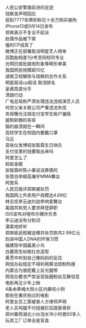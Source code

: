人民公安擎旗前进的足迹  
钱枫发声明回应  
摇到7777车牌却称花十余万购买被拘  
iPhone13或9月14日发布  
郑爽表示不复议不起诉  
赵薇作品被下架  
嗑的CP成真了  
微博正在部署取消明星艺人榜单  
双胞胎相差1分考至同校同专业  
光明日报批娘炮形象等畸形审美  
我国网民规模超10亿  
湖南卫视解除与钱枫的合作关系  
明星超话cp超话 取消排名  
皇甫周虞分手  
清朗行动  
广电总局称严肃处理违法违规演艺人员  
何炅父亲关联公司严重违法失信  
央视曝光注销支付宝学生账户骗局  
披荆斩棘的哥哥  
猫的崩溃就在一瞬间  
高校学生在校园内要戴口罩  
马云  
袁咏仪发博祝张智霖生日快乐  
支付宝里的钱要取出来吗  
阿里怎么了  
蚂蚁金服  
张智霖听陈小春说话靠猜的  
张晋白举纲高瀚宇MMA舞台  
阿里系  
人民日报评郑爽被处罚  
我国网上外卖用户规模达4.69亿  
林志炫李云迪刘迦李响爱舞台  
美国共和党人要求拜登辞职  
ISIS宣布对喀布尔爆炸负责  
李云迪没有分到词  
凄美地好听  
郑爽偷逃税被追缴并处罚款共2.99亿元  
刻进中国人DNA的环保习惯  
福建现中国最美小鸟  
白鹿周生如故红衣造型  
黄贯中听到自己像妈妈的反应  
网信办拟规定不得利用算法控制热搜  
内蒙古为骆驼戴上反光腿带  
网信办要求严禁呈现饭圈粉丝互撕信息  
电影再见少年上映  
4条未牵绳大狗小区内撕咬小狗  
那些在重庆拍过的电影  
阿里女员工案被害人方律师声明  
老人买鸡腿不付钱被拦后跳窗骨折  
郑州暴雨湖北小伙泡水16小时救50多人  
玩具工厂订单全是盲盒  
